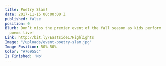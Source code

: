 ```yaml
---
title: Poetry Slam!
date: 2017-11-15 00:00:00 Z
published: false
position: 0
Blurb: Don’t miss the premier event of the fall season as kids perform their original
  poems live!
Link: http://bit.ly/Eastside17Highlights
Image: "/uploads/event-poetry-slam.jpg"
Image Position: 50% 50%
Color: "#76955c"
Is Finished: 'No'
---
```


